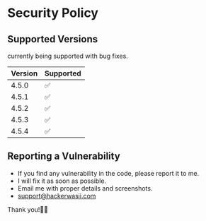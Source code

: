 # Security Policy

## Supported Versions

currently being supported with bug fixes.

| Version | Supported          |
| ------- | ------------------ |
| 4.5.0   | :white_check_mark: |
| 4.5.1   | :white_check_mark: |
| 4.5.2   | :white_check_mark: |
| 4.5.3   | :white_check_mark: |
| 4.5.4   | :white_check_mark: |

## Reporting a Vulnerability

- If you find any vulnerability in the code, please report it to me.
- I will fix it as soon as possible.
- Email me with proper details and screenshots.
- support@hackerwasii.com

Thank you!💙🙂